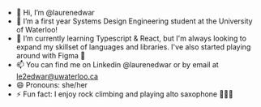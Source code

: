 - 👋 Hi, I’m @laurenedwar
- 👀 I’m a first year Systems Design Engineering student at the University of Waterloo! 
- 🌱 I’m currently learning Typescript & React, but I'm always looking to expand my skillset of languages and libraries. I've also started playing around with Figma 🎨
- 📫 You can find me on Linkedin @laurenedwar or by email at le2edwar@uwaterloo.ca
- 😄 Pronouns: she/her
- ⚡ Fun fact: I enjoy rock climbing and playing alto saxophone 🧗‍♀️🎷
